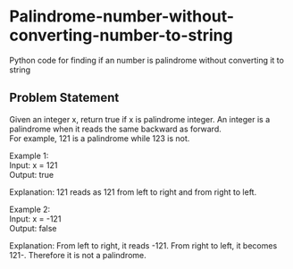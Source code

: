 # Palindrome-number-without-converting-number-to-string
Python code for finding if an number is palindrome without converting it to string

## Problem Statement
Given an integer x, return true if x is palindrome integer.
An integer is a palindrome when it reads the same backward as forward.<br>
For example, 121 is a palindrome while 123 is not.<br>
 

Example 1:<br>
Input: x = 121<br>
Output: true

Explanation: 121 reads as 121 from left to right and from right to left.


Example 2:<br>
Input: x = -121<br>
Output: false<br>

Explanation: From left to right, it reads -121. From right to left, it becomes 121-. Therefore it is not a palindrome.

